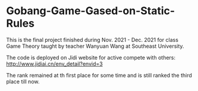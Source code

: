 # Gobang-Game-Gased-on-Static-Rules

This is the final project finished during Nov. 2021 - Dec. 2021 for class Game Theory taught by teacher Wanyuan Wang at Southeast University. 

The code is deployed on Jidi website for active compete with others: http://www.jidiai.cn/env_detail?envid=3

The rank remained at th first place for some time and is still ranked the third place till now.
